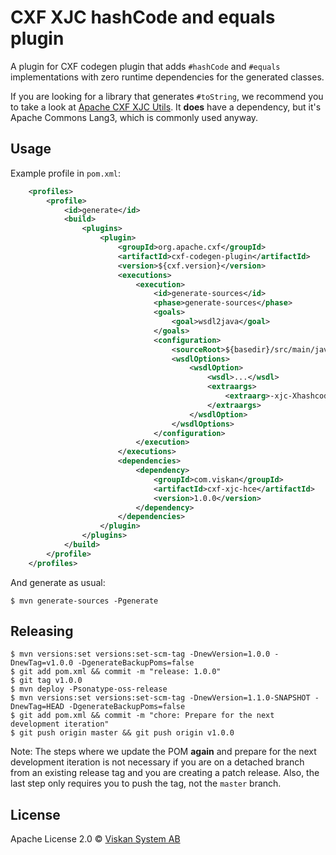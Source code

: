 # CXF XJC hashCode and equals plugin

A plugin for CXF codegen plugin that adds `#hashCode` and `#equals` implementations with zero runtime dependencies for the generated classes.

If you are looking for a library that generates `#toString`, we recommend you to take a look at [Apache CXF XJC Utils](https://github.com/apache/cxf-xjc-utils/tree/master/ts). It **does** have a dependency, but it's Apache Commons Lang3, which is commonly used anyway.


## Usage

Example profile in `pom.xml`:
```xml
    <profiles>
        <profile>
            <id>generate</id>
            <build>
                <plugins>
                    <plugin>
                        <groupId>org.apache.cxf</groupId>
                        <artifactId>cxf-codegen-plugin</artifactId>
                        <version>${cxf.version}</version>
                        <executions>
                            <execution>
                                <id>generate-sources</id>
                                <phase>generate-sources</phase>
                                <goals>
                                    <goal>wsdl2java</goal>
                                </goals>
                                <configuration>
                                    <sourceRoot>${basedir}/src/main/java</sourceRoot>
                                    <wsdlOptions>
                                        <wsdlOption>
                                            <wsdl>...</wsdl>
                                            <extraargs>
                                                <extraarg>-xjc-Xhashcode-equals</extraarg>
                                            </extraargs>
                                        </wsdlOption>
                                    </wsdlOptions>
                                </configuration>
                            </execution>
                        </executions>
                        <dependencies>
                            <dependency>
                                <groupId>com.viskan</groupId>
                                <artifactId>cxf-xjc-hce</artifactId>
                                <version>1.0.0</version>
                            </dependency>
                        </dependencies>
                    </plugin>
                </plugins>
            </build>
        </profile>
    </profiles>
```

And generate as usual:

```shell
$ mvn generate-sources -Pgenerate
```


## Releasing

```shell
$ mvn versions:set versions:set-scm-tag -DnewVersion=1.0.0 -DnewTag=v1.0.0 -DgenerateBackupPoms=false
$ git add pom.xml && commit -m "release: 1.0.0"
$ git tag v1.0.0
$ mvn deploy -Psonatype-oss-release
$ mvn versions:set versions:set-scm-tag -DnewVersion=1.1.0-SNAPSHOT -DnewTag=HEAD -DgenerateBackupPoms=false
$ git add pom.xml && commit -m "chore: Prepare for the next development iteration"
$ git push origin master && git push origin v1.0.0
```

Note: The steps where we update the POM **again** and prepare for the next development iteration is not necessary if you are on a detached branch from an existing release tag and you are creating a patch release. Also, the last step only requires you to push the tag, not the `master` branch.


## License

Apache License 2.0 © [Viskan System AB](http://www.viskan.com)
